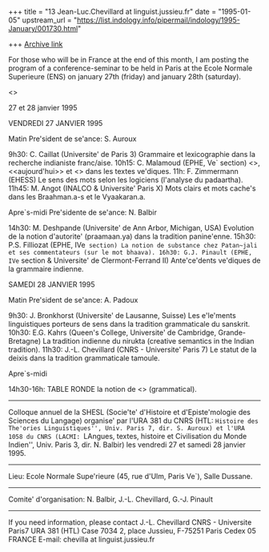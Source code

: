 +++
title = "13 Jean-Luc.Chevillard at linguist.jussieu.fr"
date = "1995-01-05"
upstream_url = "https://list.indology.info/pipermail/indology/1995-January/001730.html"

+++
[Archive link](https://list.indology.info/pipermail/indology/1995-January/001730.html)

For those who will be in France at the end of this month,
I am posting the program of a conference-seminar to be held
in Paris at the Ecole Normale Superieure (ENS)
on january 27th (friday) and january 28th (saturday).


 <<GRAMMAIRES INDIENNES: THEORIES ET HISTOIRE>> 

 27 et 28 janvier 1995 



VENDREDI 27 JANVIER 1995

Matin
Pre'sident de se'ance: S. Auroux

9h30: C. Caillat (Universite' de Paris 3)
    Grammaire et lexicographie dans la recherche
    indianiste franc/aise.
10h15: C. Malamoud (EPHE, Ve` section)
    <<Hier>>, <<aujourd'hui>> et <<demain>> dans les
    textes ve'diques.
11h: F. Zimmermann (EHESS)
    Le sens des mots selon les logiciens
    (l'analyse du padaartha).
11h45: M. Angot (INALCO & Universite' Paris X)
    Mots clairs et mots cache's dans les
    Braahman.a-s et le Vyaakaran.a.


Apre`s-midi
Pre'sidente de se'ance: N. Balbir

14h30: M. Deshpande (Universite' de Ann Arbor, Michigan, USA)
    Evolution de la notion d'autorite' (praamaan.ya)
    dans la tradition panine'enne.
15h30: P.S. Filliozat (EPHE, IVe` section)
    La notion de substance chez Patan~jali et ses
    commentateurs (sur le mot bhaava).
16h30: G.J. Pinault (EPHE, IVe` section &
    Universite' de Clermont-Ferrand II)
    Ante'ce'dents ve'diques de la grammaire
    indienne.


SAMEDI 28 JANVIER 1995

Matin
Pre'sident de se'ance: A. Padoux

9h30: J. Bronkhorst (Universite' de Lausanne, Suisse)
    Les e'le'ments linguistiques porteurs de sens
    dans la tradition grammaticale du sanskrit.
10h30: E.G. Kahrs (Queen's College, Universite' de
    Cambridge, Grande-Bretagne)
    La tradition indienne du nirukta (creative
    semantics in the Indian tradition).
11h30: J.-L. Chevillard (CNRS - Universite' Paris 7)
    Le statut de la deixis dans la tradition
    grammaticale tamoule.

Apre`s-midi

14h30-16h: TABLE RONDE
    la notion de <<genre>> (grammatical).

*********************************************************

Colloque annuel de la SHESL (Socie'te' d'Histoire et
d'Episte'mologie des Sciences du Langage) organise'
par l'URA 381 du CNRS (HTL: ``Histoire des
The'ories Linguistiques'', Univ. Paris 7, dir. S. Auroux)
et l'URA 1058 du CNRS (LACMI: ``LAngues, textes, histoire
et Civilisation du Monde Indien'', Univ. Paris 3,
dir. N. Balbir) les vendredi 27 et samedi 28 janvier 1995.

*********************************************************

Lieu: Ecole Normale Supe'rieure
 (45, rue d'Ulm, Paris Ve`), Salle Dussane.


*********************************************************

Comite' d'organisation:
 N. Balbir, J.-L. Chevillard, G.-J. Pinault

*********************************************************

If you need information, please contact
         J.-L. Chevillard
               CNRS - Universite Paris7
               URA 381 (HTL)
               Case 7034
               2, place Jussieu,
               F-75251 Paris Cedex 05
               FRANCE
          E-mail: chevilla at linguist.jussieu.fr






